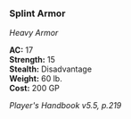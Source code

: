 ### Splint Armor
*Heavy Armor*  

**AC:** 17  
**Strength:** 15  
**Stealth:** Disadvantage  
**Weight:** 60 lb.  
**Cost:** 200 GP  

*Player's Handbook v5.5, p.219*